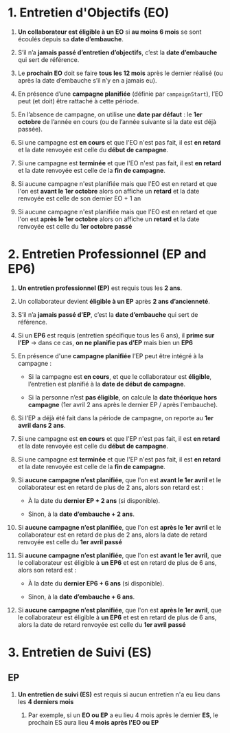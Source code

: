 # 1. Entretien d'Objectifs (EO)

1. **Un collaborateur est éligible à un EO** si **au moins 6 mois** se sont écoulés depuis sa **date d’embauche**.
    
2. S’il n’a **jamais passé d’entretien d’objectifs**, c’est la **date d’embauche** qui sert de référence.
    
3. Le **prochain EO** doit se faire **tous les 12 mois** après le dernier réalisé (ou après la date d’embauche s’il n’y en a jamais eu).
    
4. En présence d’une **campagne planifiée** (définie par `campaignStart`), l’EO peut (et doit) être rattaché à cette période.
    
5. En l’absence de campagne, on utilise une **date par défaut** : le **1er octobre** de l’année en cours (ou de l’année suivante si la date est déjà passée).
    
6. Si une campagne est **en cours** et que l'EO n'est pas fait, il est **en retard** et la date renvoyée est celle du **début de campagne**.
    
7. Si une campagne est **terminée** et que l'EO n'est pas fait, il est **en retard** et la date renvoyée est celle de la **fin de campagne**.

8. Si aucune campagne n'est planifiée mais que l'EO est en retard et que l'on est **avant le 1er octobre** alors on affiche un **retard** et la date renvoyée est celle de son dernier EO + 1 an

9. Si aucune campagne n'est planifiée mais que l'EO est en retard et que l'on est **après le 1er octobre** alors on affiche un **retard** et la date renvoyée est celle du **1er octobre passé**

# 2. Entretien Professionnel (EP and EP6)

1. **Un entretien professionnel (EP)** est requis tous les **2 ans**.
    
2. Un collaborateur devient **éligible à un EP** après **2 ans d’ancienneté**.
    
3. S’il n’a **jamais passé d’EP**, c’est la **date d’embauche** qui sert de référence.
    
4. Si un **EP6** est requis (entretien spécifique tous les 6 ans), il **prime sur l’EP** → dans ce cas, **on ne planifie pas d’EP** mais bien un **EP6**
    
5. En présence d'une **campagne planifiée** l’EP peut être intégré à la campagne :
    
    - Si la campagne est **en cours**, et que le collaborateur est **éligible**, l’entretien est planifié à la **date de début de campagne**.
        
    - Si la personne n’est **pas éligible**, on calcule la **date théorique hors campagne** (1er avril 2 ans après le dernier EP / après l'embauche).
    
6. Si l’EP a déjà été fait dans la période de campagne, on reporte au **1er avril dans 2 ans**.
    
7. Si une campagne est **en cours** et que l'EP n'est pas fait, il est **en retard** et la date renvoyée est celle du **début de campagne**.
    
8. Si une campagne est **terminée** et que l'EP n'est pas fait, il est **en retard** et la date renvoyée est celle de la **fin de campagne**.
    
9. Si **aucune campagne n’est planifiée**, que l'on est **avant le 1er avril** et le collaborateur est en retard de plus de 2 ans, alors son retard est :
    
    - À la date du **dernier EP + 2 ans** (si disponible).
        
    - Sinon, à la **date d’embauche + 2 ans**.
    
10. Si **aucune campagne n’est planifiée**, que l'on est **après le 1er avril** et le collaborateur est en retard de plus de 2 ans, alors la date de retard renvoyée est celle du **1er avril passé**
    
11. Si **aucune campagne n’est planifiée**, que l'on est **avant le 1er avril**, que le collaborateur est éligible à **un EP6** et est en retard de plus de 6 ans, alors son retard est :
    
    - À la date du **dernier EP6 + 6 ans** (si disponible).
        
    - Sinon, à la **date d’embauche + 6 ans**.

12. Si **aucune campagne n’est planifiée**, que l'on est **après le 1er avril**, que le collaborateur est éligible à **un EP6** et est en retard de plus de 6 ans, alors la date de retard renvoyée est celle du **1er avril passé**

# 3. Entretien de Suivi (ES)

## EP
1. **Un entretien de suivi (ES)** est requis si aucun entretien n'a eu lieu dans les **4 derniers mois** 
    
	1. Par exemple, si un **EO ou EP** a eu lieu 4 mois après le dernier **ES**, le prochain ES aura lieu **4 mois après l'EO ou EP**